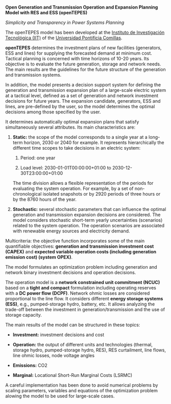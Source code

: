 #
**Open Generation and Transmission Operation and Expansion Planning Model with RES and ESS (openTEPES)**

*Simplicity and Transparency in Power Systems Planning*

The openTEPES model has been developed at the [Instituto de Investigación Tecnológica (IIT)](https://www.iit.comillas.edu/index.php.en) of the [Universidad Pontificia Comillas](https://www.comillas.edu/en/).

**openTEPES** determines the investment plans of new facilities (generators, ESS and lines) for supplying the forecasted demand at minimum cost. Tactical planning is concerned with time horizons of 10-20 years. Its objective is to evaluate the future generation, storage and network needs. The main results are the guidelines for the future structure of the generation and transmission systems.

In addition, the model presents a decision support system for defining the generation and transmission expansion plan of a large-scale electric system at a tactical level, defined as a set of generation and network investment decisions for future years. The expansion candidate, generators, ESS and lines, are pre-defined by the user, so the model determines the optimal decisions among those specified by the user.

It determines automatically optimal expansion plans that satisfy simultaneously several attributes. Its main characteristics are:

1. **Static:** the scope of the model corresponds to a single year at a long-term horizon, 2030 or 2040 for example.
   It represents hierarchically the different time scopes to take decisions in an electric system:

    1. Period: one year

    2. Load level: 2030-01-01T00:00:00+01:00 to 2030-12-30T23:00:00+01:00

    The time division allows a flexible representation of the periods for evaluating the system operation. For example, by a set of non-chronological isolated snapshots or by 2920 periods of three hours or by the 8760 hours of the year.

2. **Stochastic:** several stochastic parameters that can influence the optimal generation and transmission expansion decisions are considered. The model considers stochastic short-term yearly uncertainties (scenarios) related to the system operation. The operation scenarios are associated with renewable energy sources and electricity demand.

Multicriteria: the objective function incorporates some of the main quantifiable objectives: **generation and transmission investment cost (CAPEX)** and **expected variable operation costs (including generation emission cost) (system OPEX)**.

The model formulates an optimization problem including generation and network binary investment decisions and operation decisions.

The operation model is a **network constrained unit commitment (NCUC)** based on a **tight and compact** formulation including operating reserves with a **DC power flow (DCPF)**. Network ohmic losses are considered proportional to the line flow. It considers different **energy storage systems (ESS)**, e.g., pumped-storage hydro, battery, etc. It allows analyzing the trade-off between the investment in generation/transmission and the use of storage capacity.

The main results of the model can be structured in these topics:

- **Investment:** investment decisions and cost

- **Operation:** the output of different units and technologies (thermal, storage hydro, pumped-storage hydro, RES), RES curtailment, line flows, line ohmic losses, node voltage angles

- **Emissions:** CO2

- **Marginal:** Locational Short-Run Marginal Costs (LSRMC)

A careful implementation has been done to avoid numerical problems by scaling parameters, variables and equations of the optimization problem alowing the model to be used for large-scale cases.
